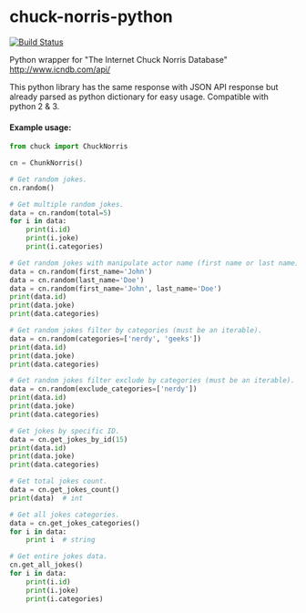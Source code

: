 # chuck-norris-python
[![Build Status](https://travis-ci.org/Keda87/chuck-norris-python.svg?branch=master)](https://travis-ci.org/Keda87/chuck-norris-python)

Python wrapper for "The Internet Chuck Norris Database" http://www.icndb.com/api/

This python library has the same response with JSON API response but already parsed as python dictionary for easy usage.
Compatible with python 2 & 3.

#### Example usage:
```python
from chuck import ChuckNorris

cn = ChunkNorris()

# Get random jokes.
cn.random()

# Get multiple random jokes.
data = cn.random(total=5)
for i in data:
    print(i.id)
    print(i.joke)
    print(i.categories)

# Get random jokes with manipulate actor name (first name or last name).
data = cn.random(first_name='John')
data = cn.random(last_name='Doe')
data = cn.random(first_name='John', last_name='Doe')
print(data.id)
print(data.joke)
print(data.categories)

# Get random jokes filter by categories (must be an iterable).
data = cn.random(categories=['nerdy', 'geeks'])
print(data.id)
print(data.joke)
print(data.categories)

# Get random jokes filter exclude by categories (must be an iterable).
data = cn.random(exclude_categories=['nerdy'])
print(data.id)
print(data.joke)
print(data.categories)

# Get jokes by specific ID.
data = cn.get_jokes_by_id(15)
print(data.id)
print(data.joke)
print(data.categories)

# Get total jokes count.
data = cn.get_jokes_count()
print(data)  # int

# Get all jokes categories.
data = cn.get_jokes_categories()
for i in data:
    print i  # string

# Get entire jokes data.
cn.get_all_jokes()
for i in data:
    print(i.id)
    print(i.joke)
    print(i.categories)
```

